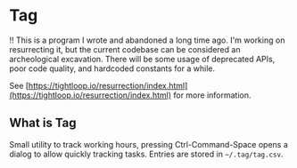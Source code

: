 # Tag

!! This is a program I wrote and abandoned a long time ago. I'm working on resurrecting it, but the current codebase can be considered an archeological excavation. There will be some usage of deprecated APIs, poor code quality, and hardcoded constants for a while.

See [https://tightloop.io/resurrection/index.html](https://tightloop.io/resurrection/index.html) for more information.

## What is Tag

Small utility to track working hours, pressing Ctrl-Command-Space opens a dialog to allow quickly tracking tasks. Entries are stored in `~/.tag/tag.csv`.
